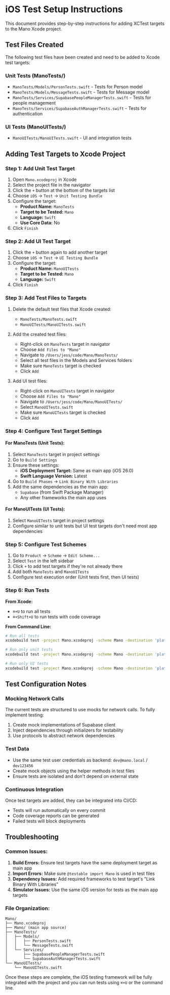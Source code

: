 # iOS Test Setup Instructions

This document provides step-by-step instructions for adding XCTest targets to the Mano Xcode project.

## Test Files Created

The following test files have been created and need to be added to Xcode test targets:

### Unit Tests (ManoTests/)
- `ManoTests/Models/PersonTests.swift` - Tests for Person model
- `ManoTests/Models/MessageTests.swift` - Tests for Message model  
- `ManoTests/Services/SupabasePeopleManagerTests.swift` - Tests for people management
- `ManoTests/Services/SupabaseAuthManagerTests.swift` - Tests for authentication

### UI Tests (ManoUITests/)
- `ManoUITests/ManoUITests.swift` - UI and integration tests

## Adding Test Targets to Xcode Project

### Step 1: Add Unit Test Target

1. Open `Mano.xcodeproj` in Xcode
2. Select the project file in the navigator
3. Click the `+` button at the bottom of the targets list
4. Choose `iOS` → `Test` → `Unit Testing Bundle`
5. Configure the target:
   - **Product Name:** `ManoTests`
   - **Target to be Tested:** `Mano`
   - **Language:** `Swift`
   - **Use Core Data:** No
6. Click `Finish`

### Step 2: Add UI Test Target

1. Click the `+` button again to add another target
2. Choose `iOS` → `Test` → `UI Testing Bundle`
3. Configure the target:
   - **Product Name:** `ManoUITests`
   - **Target to be Tested:** `Mano`
   - **Language:** `Swift`
4. Click `Finish`

### Step 3: Add Test Files to Targets

1. Delete the default test files that Xcode created:
   - `ManoTests/ManoTests.swift`
   - `ManoUITests/ManoUITests.swift`

2. Add the created test files:
   - Right-click on `ManoTests` target in navigator
   - Choose `Add Files to "Mano"`
   - Navigate to `/Users/jess/code/Mano/ManoTests/`
   - Select all test files in the Models and Services folders
   - Make sure `ManoTests` target is checked
   - Click `Add`

3. Add UI test files:
   - Right-click on `ManoUITests` target in navigator
   - Choose `Add Files to "Mano"`
   - Navigate to `/Users/jess/code/Mano/ManoUITests/`
   - Select `ManoUITests.swift`
   - Make sure `ManoUITests` target is checked
   - Click `Add`

### Step 4: Configure Test Target Settings

#### For ManoTests (Unit Tests):
1. Select `ManoTests` target in project settings
2. Go to `Build Settings`
3. Ensure these settings:
   - **iOS Deployment Target:** Same as main app (iOS 26.0)
   - **Swift Language Version:** Latest
4. Go to `Build Phases` → `Link Binary With Libraries`
5. Add the same dependencies as the main app:
   - `Supabase` (from Swift Package Manager)
   - Any other frameworks the main app uses

#### For ManoUITests (UI Tests):
1. Select `ManoUITests` target in project settings
2. Configure similar to unit tests but UI test targets don't need most app dependencies

### Step 5: Configure Test Schemes

1. Go to `Product` → `Scheme` → `Edit Scheme...`
2. Select `Test` in the left sidebar
3. Click `+` to add test targets if they're not already there
4. Add both `ManoTests` and `ManoUITests`
5. Configure test execution order (Unit tests first, then UI tests)

### Step 6: Run Tests

**From Xcode:**
- `⌘+U` to run all tests
- `⌘+Shift+U` to run tests with code coverage

**From Command Line:**
```bash
# Run all tests
xcodebuild test -project Mano.xcodeproj -scheme Mano -destination 'platform=iOS Simulator,name=iPhone 15 Pro'

# Run only unit tests
xcodebuild test -project Mano.xcodeproj -scheme Mano -destination 'platform=iOS Simulator,name=iPhone 15 Pro' -only-testing:ManoTests

# Run only UI tests  
xcodebuild test -project Mano.xcodeproj -scheme Mano -destination 'platform=iOS Simulator,name=iPhone 15 Pro' -only-testing:ManoUITests
```

## Test Configuration Notes

### Mocking Network Calls
The current tests are structured to use mocks for network calls. To fully implement testing:

1. Create mock implementations of Supabase client
2. Inject dependencies through initializers for testability
3. Use protocols to abstract network dependencies

### Test Data
- Use the same test user credentials as backend: `dev@mano.local` / `dev123456`
- Create mock objects using the helper methods in test files
- Ensure tests are isolated and don't depend on external state

### Continuous Integration
Once test targets are added, they can be integrated into CI/CD:
- Tests will run automatically on every commit
- Code coverage reports can be generated
- Failed tests will block deployments

## Troubleshooting

### Common Issues:

1. **Build Errors:** Ensure test targets have the same deployment target as main app
2. **Import Errors:** Make sure `@testable import Mano` is used in test files
3. **Dependency Issues:** Add required frameworks to test target's "Link Binary With Libraries"
4. **Simulator Issues:** Use the same iOS version for tests as the main app targets

### File Organization:
```
Mano/
├── Mano.xcodeproj
├── Mano/ (main app source)
├── ManoTests/
│   ├── Models/
│   │   ├── PersonTests.swift
│   │   └── MessageTests.swift
│   └── Services/
│       ├── SupabasePeopleManagerTests.swift
│       └── SupabaseAuthManagerTests.swift
└── ManoUITests/
    └── ManoUITests.swift
```

Once these steps are complete, the iOS testing framework will be fully integrated with the project and you can run tests using `⌘+U` or the command line.